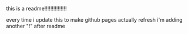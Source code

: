 this is a readme!!!!!!!!!!!!!!!

every time i update this to make github pages actually refresh i'm adding another "!" after readme
